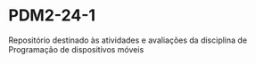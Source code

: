 # PDM2-24-1
Repositório destinado às atividades e avaliações da disciplina de Programação de dispositivos móveis
